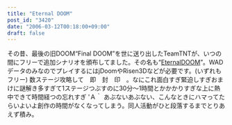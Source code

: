```yaml
---
title: "Eternal DOOM"
post_id: "3420"
date: "2006-03-12T00:18:00+09:00"
draft: false
---
```



その昔、最後の旧DOOM“Final DOOM”を世に送り出したTeamTNTが、いつの間にフリーで追加シナリオを頒布してました。その名も“[EternalDOOM](http://www.teamtnt.com/ixet.htm)”。WADデータのみなのでプレイするにはjDoomやRisen3Dなどが必要です。(いずれもフリー) 数ステージ攻略して　即　封　印　。なにこれ面白すぎ緊迫しすぎおまけに謎解き多すぎて1ステージつぶすのに30分～1時間とかかかりすぎな上に熱中できて時間経つの忘れすぎ 'Ａ｀ あぶないあぶない、こんなときにハマってたらいよいよ創作の時間がなくなってしまう。同人活動がひと段落するまでとりあえず積み。

